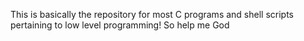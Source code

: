This is basically the repository for most C programs and shell scripts pertaining to low level programming! 
So help me God
